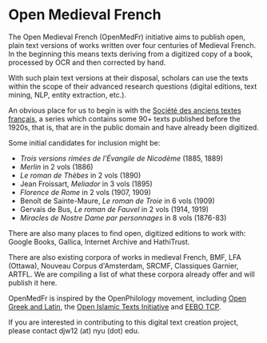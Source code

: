 
# Open Medieval French

The Open Medieval French (OpenMedFr) initiative aims to publish open, plain text
versions of works written over four centuries of Medieval French.  In the
beginning this means texts deriving from a digitized copy of a book, processed
by OCR and then corrected by hand.

With such plain text versions at their disposal, scholars can use the texts
within the scope of their advanced research questions (digital editions, text
mining, NLP, entity extraction, etc.).

An obvious place for us to begin is with the [Société des anciens textes français](https://en.wikipedia.org/wiki/Soci%C3%A9t%C3%A9_des_anciens_textes_fran%C3%A7ais), a series which contains some 90+ texts published before the 1920s, that is, that
are in the public domain and have already been digitized.

Some initial candidates for inclusion might be:

* _Trois versions rimées de l'Évangile de Nicodème_ (1885, 1889)
* _Merlin_ in 2 vols (1886)
* _Le roman de Thèbes_ in 2 vols (1890)
* Jean Froissart, _Meliador_ in 3 vols (1895)
* _Florence de Rome_ in 2 vols (1907, 1909)
* Benoît de Sainte-Maure, _Le roman de Troie_ in 6 vols (1909)
* Gervais de Bus, _Le roman de Fauvel_ in 2 vols (1914, 1919)
* _Miracles de Nostre Dame par personnages_ in 8 vols (1876-83)

There are also many places to find open, digitized editions to work with: Google
Books, Gallica, Internet Archive and HathiTrust.

There are also existing corpora of works in medieval French, BMF, LFA (Ottawa),
Nouveau Corpus d'Amsterdam, SRCMF, Classiques Garnier, ARTFL. We are compiling a
list of what these corpora already offer and will publish it here.

OpenMedFr is inspired by the OpenPhilology movement, including [Open Greek and Latin](https://github.com/OpenGreekAndLatin), the [Open Islamic Texts Initiative](https://github.com/OpenITI) and [EEBO TCP](http://www.textcreationpartnership.org/tcp-eebo/).

If you are interested in contributing to this digital text creation project,
please contact djw12 (at) nyu (dot) edu.
